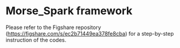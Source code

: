 # Morse_Spark framework

Please refer to the Figshare repository (https://figshare.com/s/ec2b71449ea378fe8cba) for a step-by-step instruction of the codes.

